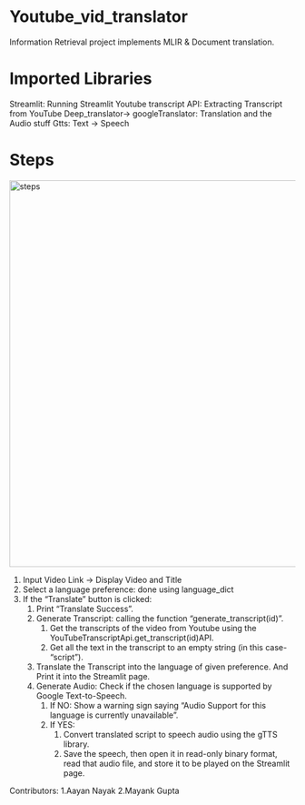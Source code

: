 # Youtube_vid_translator
Information Retrieval project implements MLIR & Document translation. 

# Imported Libraries
Streamlit: Running Streamlit
Youtube transcript API:  Extracting Transcript from YouTube
Deep_translator-> googleTranslator: Translation and the Audio stuff
Gtts: Text -> Speech

# Steps
<img width="680" alt="steps" src="https://user-images.githubusercontent.com/63464854/179364440-c39b5449-9a97-4247-b557-082da70c0581.png">

1. Input Video Link -> Display Video and Title
2. Select a language preference: done using language_dict 
3. If the “Translate” button is clicked: 
      1. Print “Translate Success”. 
      2. Generate Transcript: calling the function “generate_transcript(id)”.
            1. Get the transcripts of the video from Youtube using the YouTubeTranscriptApi.get_transcript(id)API. 
            2. Get all the text in the transcript to an empty string (in this case- “script”).
      3. Translate the Transcript into the language of given preference. And Print it into the Streamlit page.
      4. Generate Audio: Check if the chosen language is supported by Google Text-to-Speech.  
            1. If NO: Show a warning sign saying “Audio Support for this language is currently unavailable”.
            2. If YES:
                  1. Convert translated script to speech audio using the gTTS library.  
                  2. Save the speech, then open it in read-only binary format, read that audio file, and store it to be played on the Streamlit page. 
 
 Contributors:
 1.Aayan Nayak
 2.Mayank Gupta


